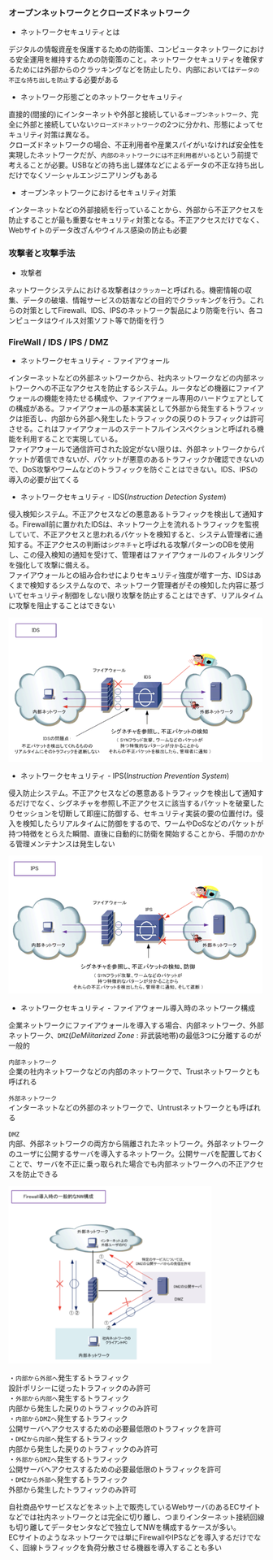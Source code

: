 ### オープンネットワークとクローズドネットワーク

- ネットワークセキュリティとは

デジタルの情報資産を保護するための防衛策、コンピュータネットワークにおける安全運用を維持するための防衛策のこと。ネットワークセキュリティを確保するためには外部からのクラッキングなどを防止したり、内部においては`データの不正な持ち出しを防止`する必要がある

- ネットワーク形態ごとのネットワークセキュリティ

直接的(間接的)にインターネットや外部と接続している`オープンネットワーク`、完全に外部と接続していない`クローズドネットワーク`の2つに分かれ、形態によってセキュリティ対策は異なる。  
クローズドネットワークの場合、不正利用者や産業スパイがいなければ安全性を実現したネットワークだが、`内部のネットワークには不正利用者がいる`という前提で考えることが必要。USBなどの持ち出し媒体などによるデータの不正な持ち出しだけでなくソーシャルエンジニアリングもある

- オープンネットワークにおけるセキュリティ対策

インターネットなどの外部接続を行っていることから、外部から不正アクセスを防止することが最も重要なセキュリティ対策となる。不正アクセスだけでなく、Webサイトのデータ改ざんやウイルス感染の防止も必要

### 攻撃者と攻撃手法

- 攻撃者

ネットワークシステムにおける攻撃者は`クラッカー`と呼ばれる。機密情報の収集、データの破壊、情報サービスの妨害などの目的でクラッキングを行う。これらの対策としてFirewall、IDS、IPSのネットワーク製品により防衛を行い、各コンピュータはウイルス対策ソフト等で防衛を行う

### FireWall / IDS / IPS / DMZ

- ネットワークセキュリティ - ファイアウォール

インターネットなどの外部ネットワークから、社内ネットワークなどの内部ネットワークへの不正なアクセスを防止するシステム。ルータなどの機器にファイアウォールの機能を持たせる構成や、ファイアウォール専用のハードウェアとしての構成がある。ファイアウォールの基本実装として外部から発生するトラフィックは拒否し、内部から外部へ発生したトラフィックの戻りのトラフィックは許可させる。これはファイアウォールのステートフルインスペクションと呼ばれる機能を利用することで実現している。  
ファイアウォールで通信許可された設定がない限りは、外部ネットワークからパケットが着信できないが、パケットが悪意のあるトラフィックか確認できないので、DoS攻撃やワームなどのトラフィックを防ぐことはできない。IDS、IPSの導入の必要が出てくる

- ネットワークセキュリティ - IDS(*Instruction Detection System*)

侵入検知システム。不正アクセスなどの悪意あるトラフィックを検出して通知する。Firewall前に置かれたIDSは、ネットワーク上を流れるトラフィックを監視していて、不正アクセスと思われるパケットを検知すると、システム管理者に通知する。不正アクセスの判断は`シグネチャ`と呼ばれる攻撃パターンのDBを使用し、この侵入検知の通知を受けて、管理者はファイアウォールのフィルタリングを強化して攻撃に備える。  
ファイアウォールとの組み合わせによりセキュリティ強度が増す一方、IDSはあくまで検知するシステムなので、ネットワーク管理者がその検知した内容に基づいてセキュリティ制御をしない限り攻撃を防止することはできず、リアルタイムに攻撃を阻止することはできない

<img width="500" alt="" src="./images/IDS.png">

- ネットワークセキュリティ - IPS(*Instruction Prevention System*)

侵入防止システム。不正アクセスなどの悪意あるトラフィックを検出して通知するだけでなく、シグネチャを参照し不正アクセスに該当するパケットを破棄したりセッションを切断して即座に防御する、セキュリティ実装の要の位置付け。侵入を検知したらリアルタイムに防御をするので、ワームやDoSなどのパケットが持つ特徴をとらえた瞬間、直後に自動的に防衛を開始することから、手間のかかる管理メンテナンスは発生しない

<img width="500" alt="" src="./images/IPS.png">

- ネットワークセキュリティ - ファイアウォール導入時のネットワーク構成

企業ネットワークにファイアウォールを導入する場合、内部ネットワーク、外部ネットワーク、`DMZ`(*DeMilitarized Zone* : 非武装地帯)の最低3つに分離するのが一般的

`内部ネットワーク`  
企業の社内ネットワークなどの内部のネットワークで、Trustネットワークとも呼ばれる

`外部ネットワーク`  
インターネットなどの外部のネットワークで、Untrustネットワークとも呼ばれる

`DMZ`  
内部、外部ネットワークの両方から隔離されたネットワーク。外部ネットワークのユーザに公開するサーバを導入するネットワーク。公開サーバを配置しておくことで、サーバを不正に乗っ取られた場合でも内部ネットワークへの不正アクセスを防止できる

<img width="400" alt="" src="./images/FW導入.png">

・`内部から外部へ`発生するトラフィック  
設計ポリシーに従ったトラフィックのみ許可  
・`外部から内部へ`発生するトラフィック  
内部から発生した戻りのトラフィックのみ許可  
・`内部からDMZへ`発生するトラフィック  
公開サーバへアクセスするための必要最低限のトラフィックを許可  
・`DMZから内部へ`発生するトラフィック  
内部から発生した戻りのトラフィックのみ許可  
・`外部からDMZへ`発生するトラフィック  
公開サーバへアクセスするための必要最低限のトラフィックを許可  
・`DMZから外部へ`発生するトラフィック  
外部から発生したトラフィックのみ許可

自社商品やサービスなどをネット上で販売しているWebサーバのあるECサイトなどでは社内ネットワークとは完全に切り離し、つまりインターネット接続回線も切り離してデータセンタなどで独立してNWを構成するケースが多い。  
ECサイトのようなネットワークでは単にFirewallやIPSなどを導入するだけでなく、回線トラフィックを負荷分散させる機器を導入することも多い
